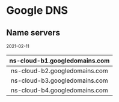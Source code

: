 # Google DNS

## Name servers
<small>2021-02-11</small>

|ns-cloud-b1.googledomains.com|
|:--:|
|ns-cloud-b2.googledomains.com|
|ns-cloud-b3.googledomains.com|
|ns-cloud-b4.googledomains.com|
